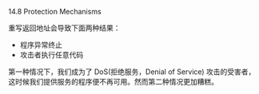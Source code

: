 14.8 Protection Mechanisms

重写返回地址会导致下面两种结果：

* 程序异常终止
* 攻击者执行任意代码

第一种情况下，我们成为了 DoS\(拒绝服务，Denial of Service\) 攻击的受害者，这时候我们提供服务的程序便不再可用。然而第二种情况更加糟糕。

